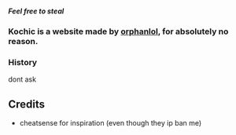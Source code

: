 ##### Feel free to steal
### Kochic is a website made by [orphanlol](https://github.com/Orphanlol), for absolutely no reason.

### History
dont ask
## Credits
- cheatsense for inspiration (even though they ip ban me)
